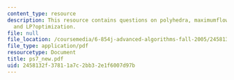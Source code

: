 ```yaml
---
content_type: resource
description: This resource contains questions on polyhedra, maximumflow, minimum?mean?cycle,
  and LP?optimization.
file: null
file_location: /coursemedia/6-854j-advanced-algorithms-fall-2005/2458132f37811a7c2bb32e1f6007d97b_ps7_new.pdf
file_type: application/pdf
resourcetype: Document
title: ps7_new.pdf
uid: 2458132f-3781-1a7c-2bb3-2e1f6007d97b
---
```

